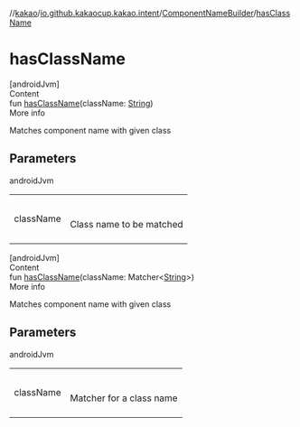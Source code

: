 //[kakao](../../../index.md)/[io.github.kakaocup.kakao.intent](../index.md)/[ComponentNameBuilder](index.md)/[hasClassName](has-class-name.md)



# hasClassName  
[androidJvm]  
Content  
fun [hasClassName](has-class-name.md)(className: [String](https://kotlinlang.org/api/latest/jvm/stdlib/kotlin/-string/index.html))  
More info  


Matches component name with given class



## Parameters  
  
androidJvm  
  
| | |
|---|---|
| <a name="io.github.kakaocup.kakao.intent/ComponentNameBuilder/hasClassName/#kotlin.String/PointingToDeclaration/"></a>className| <a name="io.github.kakaocup.kakao.intent/ComponentNameBuilder/hasClassName/#kotlin.String/PointingToDeclaration/"></a><br><br>Class name to be matched<br><br>|
  
  


[androidJvm]  
Content  
fun [hasClassName](has-class-name.md)(className: Matcher<[String](https://kotlinlang.org/api/latest/jvm/stdlib/kotlin/-string/index.html)>)  
More info  


Matches component name with given class



## Parameters  
  
androidJvm  
  
| | |
|---|---|
| <a name="io.github.kakaocup.kakao.intent/ComponentNameBuilder/hasClassName/#org.hamcrest.Matcher[kotlin.String]/PointingToDeclaration/"></a>className| <a name="io.github.kakaocup.kakao.intent/ComponentNameBuilder/hasClassName/#org.hamcrest.Matcher[kotlin.String]/PointingToDeclaration/"></a><br><br>Matcher for a class name<br><br>|
  
  



